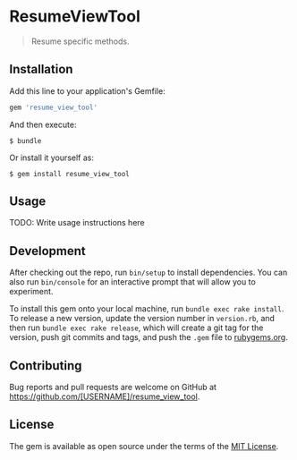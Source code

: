 # ResumeViewTool

> Resume specific methods.

## Installation

Add this line to your application's Gemfile:

```ruby
gem 'resume_view_tool'
```

And then execute:

    $ bundle

Or install it yourself as:

    $ gem install resume_view_tool

## Usage

TODO: Write usage instructions here

## Development

After checking out the repo, run `bin/setup` to install dependencies. You can also run `bin/console` for an interactive prompt that will allow you to experiment.

To install this gem onto your local machine, run `bundle exec rake install`. To release a new version, update the version number in `version.rb`, and then run `bundle exec rake release`, which will create a git tag for the version, push git commits and tags, and push the `.gem` file to [rubygems.org](https://rubygems.org).

## Contributing

Bug reports and pull requests are welcome on GitHub at https://github.com/[USERNAME]/resume_view_tool.

## License

The gem is available as open source under the terms of the [MIT License](https://opensource.org/licenses/MIT).
